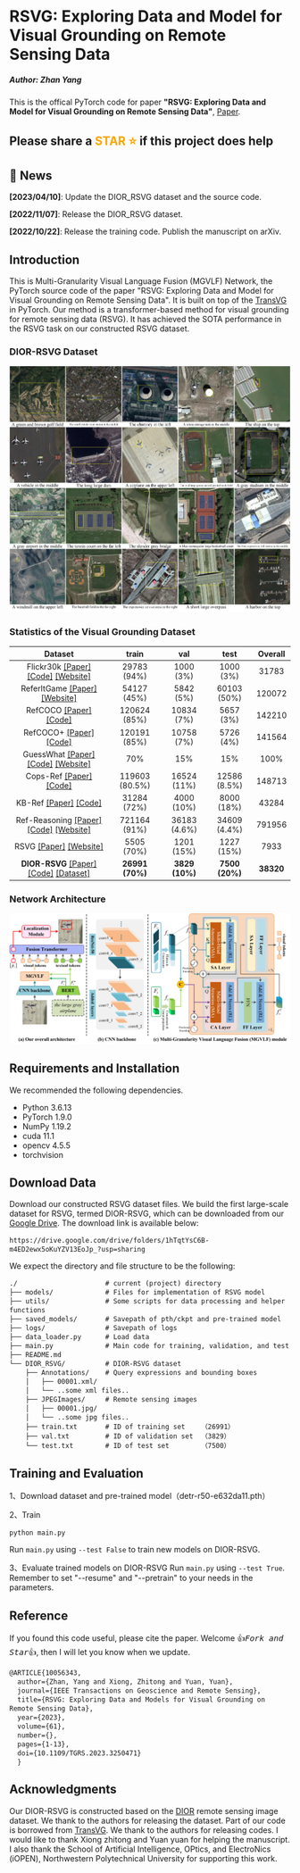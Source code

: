 # RSVG: Exploring Data and Model for Visual Grounding on Remote Sensing Data
##### Author: Zhan Yang 
This is the offical PyTorch code for paper **"RSVG: Exploring Data and Model for Visual Grounding on Remote Sensing Data"**, [Paper](https://ieeexplore.ieee.org/document/10056343).

## Please share a <font color='orange'>STAR ⭐</font> if this project does help


## 💬 News
**[2023/04/10]**: Update the DIOR_RSVG dataset and the source code.

**[2022/11/07]**: Release the DIOR_RSVG dataset.  

**[2022/10/22]**: Release the training code. Publish the manuscript on arXiv.


## Introduction
This is Multi-Granularity Visual Language Fusion (MGVLF) Network, the PyTorch source code of the paper "RSVG: Exploring Data and Model for Visual Grounding on Remote Sensing Data". It is built on top of the [TransVG](https://github.com/djiajunustc/TransVG) in PyTorch. Our method is a transformer-based method for visual grounding for remote sensing data (RSVG). It has achieved the SOTA performance in the RSVG task on our constructed RSVG dataset.


### DIOR-RSVG Dataset
<p align="middle">
    <img src="fig/DIOR-RSVG.jpg">
</p>


### Statistics of the Visual Grounding Dataset
|                                                                                                                                   **Dataset**                                                                                                                                   |   **train**    | **val**      | **test**     | **Overall** |
|:-------------------------------------------------------------------------------------------------------------------------------------------------------------------------------------------------------------------------------------------------------------------------------:|:--------------:|:------------:|:------------:|:------------:|
|                                                  Flickr30k [[Paper]](https://arxiv.org/abs/1505.04870) [[Code]](https://github.com/BryanPlummer/pl-clc) [[Website]](http://web.engr.illinois.edu/~bplumme2/Flickr30kEntities/)                                                  |  29783 (94%)   | 1000 (3%)    | 1000 (3%)    | 31783       |
|                                                                                 ReferItGame [[Paper]](http://www.aclweb.org/anthology/D14-1086) [[Website]](http://tamaraberg.com/referitgame/)                                                                                 |  54127 (45%)   | 5842 (5%)    | 60103 (50%)  | 120072      |
|                                                                                      RefCOCO [[Paper]](https://arxiv.org/pdf/1608.00272.pdf)[[Code]](https://github.com/lichengunc/refer)                                                                                       |  120624 (85%)  | 10834 (7%)   | 5657 (3%)    | 142210      |
|                                                                                      RefCOCO+ [[Paper]](https://arxiv.org/pdf/1608.00272.pdf)[[Code]](https://github.com/lichengunc/refer)                                                                                      |  120191 (85%)  | 10758 (7%)   | 5726 (4%)    | 141564      |
|                                                                 GuessWhat [[Paper]](https://arxiv.org/abs/1611.08481) [[Code]](https://github.com/GuessWhatGame/guesswhat/) [[Website]](https://guesswhat.ai/#)                                                                 |      70%       | 15%          | 15%          | 100%        |
|                           Cops-Ref [[Paper]](http://openaccess.thecvf.com/content_CVPR_2020/papers/Chen_Cops-Ref_A_New_Dataset_and_Task_on_Compositional_Referring_Expression_CVPR_2020_paper.pdf) [[Code]](https://github.com/zfchenUnique/Cops-Ref)                           | 119603 (80.5%) | 16524 (11%)  | 12586 (8.5%) | 148713      |
|                                                                                  KB-Ref [[Paper]](https://arxiv.org/pdf/2006.01629) [[Code]](https://github.com/wangpengnorman/KB-Ref_dataset)                                                                                  |  31284 (72%)   | 4000 (10%)   | 8000 (18%)   | 43284       |
| Ref-Reasoning [[Paper]](http://openaccess.thecvf.com/content_CVPR_2020/papers/Yang_Graph-Structured_Referring_Expression_Reasoning_in_the_Wild_CVPR_2020_paper.pdf) [[Code]](https://github.com/sibeiyang/sgmn) [[Website]](https://sibeiyang.github.io/dataset/ref-reasoning/) |  721164 (91%)  | 36183 (4.6%) | 34609 (4.4%) | 791956      |
|                                                                           RSVG [[Paper]](https://dl.acm.org/doi/abs/10.1145/3503161.3548316) [[Website]](https://sunyuxi.github.io/publication/GeoVG)                                                                           |   5505 (70%)   | 1201 (15%)   | 1227 (15%)   | 7933        |
|                                                                  **DIOR-RSVG** [[Paper]](https://ieeexplore.ieee.org/document/10056343) [[Code]](https://github.com/ZhanYang-nwpu/RSVG-pytorch) [[Dataset]](https://drive.google.com/drive/folders/1hTqtYsC6B-m4ED2ewx5oKuYZV13EoJp_)                                                                   |  **26991 (70%)**   | **3829 (10%)**   | **7500 (20%)**   | **38320**       |


### Network Architecture
<p align="middle">
    <img src="fig/MGVLF.jpg">
</p>



## Requirements and Installation
We recommended the following dependencies.
- Python 3.6.13
- PyTorch 1.9.0
- NumPy 1.19.2
- cuda 11.1
- opencv 4.5.5
- torchvision

## Download Data
Download our constructed RSVG dataset files. We build the first large-scale dataset for RSVG, termed DIOR-RSVG, which can be downloaded from our [Google Drive](https://drive.google.com/drive/folders/1hTqtYsC6B-m4ED2ewx5oKuYZV13EoJp_?usp=sharing). The download link is available below:
```
https://drive.google.com/drive/folders/1hTqtYsC6B-m4ED2ewx5oKuYZV13EoJp_?usp=sharing
```
   
We expect the directory and file structure to be the following:
```
./                      # current (project) directory
├── models/             # Files for implementation of RSVG model
├── utils/              # Some scripts for data processing and helper functions 
├── saved_models/       # Savepath of pth/ckpt and pre-trained model
├── logs/               # Savepath of logs
├── data_loader.py      # Load data
├── main.py             # Main code for training, validation, and test
├── README.md
└── DIOR_RSVG/          # DIOR-RSVG dataset
    ├── Annotations/    # Query expressions and bounding boxes
    │   ├── 00001.xml/
    │   └── ..some xml files..
    ├── JPEGImages/     # Remote sensing images
    │   ├── 00001.jpg/
    │   └── ..some jpg files..
    ├── train.txt       # ID of training set    （26991）
    ├── val.txt         # ID of validation set  （3829）
    └── test.txt        # ID of test set        （7500）
```

## Training and Evaluation
1、Download dataset and pre-trained model（detr-r50-e632da11.pth）

2、Train
```
python main.py
```
Run ```main.py``` using ```--test False``` to train new models on DIOR-RSVG.

3、Evaluate trained models on DIOR-RSVG
Run ```main.py``` using ```--test True```.
Remember to set "--resume" and "--pretrain" to your needs in the parameters.

## Reference
If you found this code useful, please cite the paper. Welcome :+1:_<big>`Fork and Star`</big>_:+1:, then I will let you know when we update.
```
@ARTICLE{10056343,
  author={Zhan, Yang and Xiong, Zhitong and Yuan, Yuan},
  journal={IEEE Transactions on Geoscience and Remote Sensing}, 
  title={RSVG: Exploring Data and Models for Visual Grounding on Remote Sensing Data}, 
  year={2023},
  volume={61},
  number={},
  pages={1-13},
  doi={10.1109/TGRS.2023.3250471}
  }
```

## Acknowledgments
Our DIOR-RSVG is constructed based on the [DIOR](http://www.escience.cn/people/JunweiHan/DIOR.html) remote sensing image dataset. We thank to the authors for releasing the dataset. Part of our code is borrowed from [TransVG](https://github.com/djiajunustc/TransVG). We thank to the authors for releasing codes. I would like to thank Xiong zhitong and Yuan yuan for helping the manuscript. I also thank the School of Artificial Intelligence, OPtics, and ElectroNics (iOPEN), Northwestern Polytechnical University for supporting this work.
